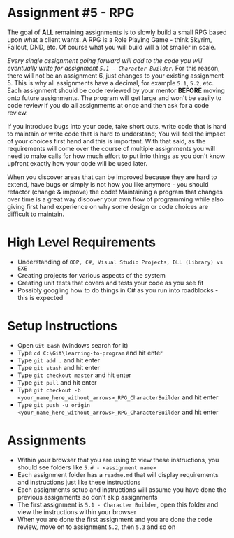 # Assignment #5 - RPG

The goal of **ALL** remaining assignments is to slowly build a small RPG based upon what a client wants. A RPG is a Role Playing Game - think Skyrim, Fallout, DND, etc. Of course what you will build will a lot smaller in scale.

*Every single assignment going forward will add to the code you will eventually write for assignment `5.1 - Character Builder`.* For this reason, there will not be an assignment 6, just changes to your existing assignment 5. This is why all assignments have a decimal, for example `5.1`, `5.2`, etc. Each assignment should be code reviewed by your mentor **BEFORE** moving onto future assignments. The program will get large and won't be easily to code review if you do all assignments at once and then ask for a code review.

If you introduce bugs into your code, take short cuts, write code that is hard to maintain or write code that is hard to understand; You will feel the impact of your choices first hand and this is important. With that said, as the requirements will come over the course of multiple assignments you will need to make calls for how much effort to put into things as you don't know upfront exactly how your code will be used later.

When you discover areas that can be improved because they are hard to extend, have bugs or simply is not how you like anymore - you should refactor (change & improve) the code! Maintaining a program that changes over time is a great way discover your own flow of programming while also giving first hand experience on why some design or code choices are difficult to maintain.

# High Level Requirements

* Understanding of `OOP, C#, Visual Studio Projects, DLL (Library) vs EXE`
* Creating projects for various aspects of the system
* Creating unit tests that covers and tests your code as you see fit
* Possibly googling how to do things in C# as you run into roadblocks - this is expected

# Setup Instructions

* Open `Git Bash` (windows search for it)
* Type `cd C:\Git\learning-to-program` and hit enter
* Type `git add .` and hit enter
* Type `git stash` and hit enter
* Type `git checkout master` and hit enter
* Type `git pull` and hit enter
* Type `git checkout -b <your_name_here_without_arrows>_RPG_CharacterBuilder` and hit enter
* Type `git push -u origin <your_name_here_without_arrows>_RPG_CharacterBuilder` and hit enter

# Assignments

* Within your browser that you are using to view these instructions, you should see folders like `5.# - <assignment name>`
* Each assignment folder has a `readme.md` that will display requirements and instructions just like these instructions
* Each assignments setup and instructions will assume you have done the previous assignments so don't skip assignments
* The first assignment is `5.1 - Character Builder`, open this folder and view the instructions within your browser
* When you are done the first assignment and you are done the code review, move on to assignment `5.2`, then `5.3` and so on